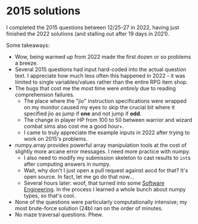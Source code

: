 # 2015 solutions

I completed the 2015 questions between 12/25-27 in 2022, having just finished the 2022 solutions (and stalling out after 19 days in 2021).

Some takeaways:

* Wow, being warmed up from 2022 made the first dozen or so problems a breeze.
* Several 2015 questions had input hard-coded into the actual question text. I appreciate how much less often this happened in 2022 - it was limited to single variables/values rather than the entire RPG item shop.
* The bugs that cost me the most time were _entirely_ due to reading comprehension failures.
  * The place where the "jio" instruction specifications were wrapped on my monitor caused my eyes to skip the crucial bit where it specified jio as jump if **one** and not jump if **odd**.
  * The change in player HP from 100 to 50 between warrior and wizard combat sims also cost me a good hour+.
  * I came to truly appreciate the example inputs in 2022 after trying to work on 2015's problems.
* numpy.array provides powerful array manipulation tools at the cost of slightly more arcane error messages. I need more practice with numpy.
  * I also need to modify my submission skeleton to cast results to `int`s after computing answers in numpy.
  * Wait, why don't I just open a pull request against aocd for that? It's open source. In fact, let me go do that now...
  * Several hours later: woof, that turned into some [Software Engineering](https://github.com/wimglenn/advent-of-code-data/pull/104). In the process I learned a whole bunch about numpy types, so that's cool.
* None of the questions were particularly computationally intensive; my most brute-force solution (24b) ran on the order of minutes.
* No maze traversal questions. Phew.
